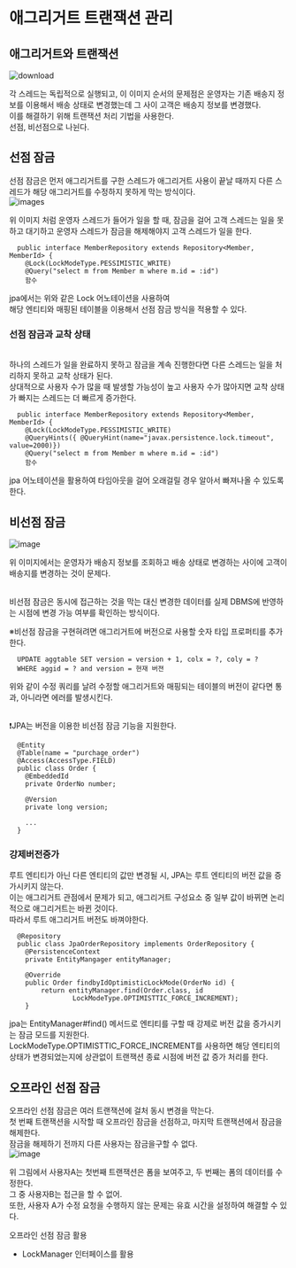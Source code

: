 <h1>애그리거트 트랜잭션 관리</h1>

<h2>애그리거트와 트랜잭션</h2>

![download](https://github.com/JSON-loading-and-unloading/DDD-start/assets/106163272/d7ac3885-5ecd-45af-be65-3eec3373e46b)

각 스레드는 독립적으로 실행되고,  이 이미지 순서의 문제점은 운영자는 기존 배송지 정보를 이용해서 배송 상태로 변경했는데 그 사이 고객은 배송지 정보를 변경했다.</br>
이를 해결하기 위해 트랜잭션 처리 기법을 사용한다.</br>
선점, 비선점으로 나뉜다.</br>


<h2>선점 잠금</h2>

선점 잠금은 먼저 애그리거트를 구한 스레드가 애그리거트 사용이 끝날 때까지 다른 스레드가 해당 애그리거트를 수정하지 못하게 막는 방식이다.</br>
![images](https://github.com/JSON-loading-and-unloading/DDD-start/assets/106163272/344e696a-7826-4aa8-ad97-977aeaf7a55a)

위 이미지 처럼 운영자 스레드가 들어가 일을 할 때, 잠금을 걸어 고객 스레드는 일을 못하고 대기하고 운영자 스레드가 잠금을 해제해야지 고객 스레드가 일을 한다.</br>

```
  public interface MemberRepository extends Repository<Member, MemberId> {
    @Lock(LockModeType.PESSIMISTIC_WRITE)
    @Query("select m from Member m where m.id = :id")
    함수
```

jpa에서는 위와 같은 Lock 어노테이션을 사용하여 </br>
해당 엔티티와 매핑된 테이블을 이용해서 선점 잠금 방식을 적용할 수 있다.</br>

<h3>선점 잠금과 교착 상태</h3>
</br>
하나의 스레드가 일을 완료하지 못하고 잠금을 계속 진행한다면 다른 스레드는 일을 처리하지 못하고 교착 상태가 된다.</br>
상대적으로 사용자 수가 많을 때 발생할 가능성이 높고 사용자 수가 많아지면 교착 상태가 빠지는 스레드는 더 빠르게 증가한다.</br>

```
  public interface MemberRepository extends Repository<Member, MemberId> {
    @Lock(LockModeType.PESSIMISTIC_WRITE)
    @QueryHints({ @QueryHint(name="javax.persistence.lock.timeout", value=2000)})
    @Query("select m from Member m where m.id = :id")
    함수
```

jpa 어노테이션을 활용하여 타임아웃을 걸어 오래걸릴 경우 알아서 빠져나올 수 있도록 한다.</br>


<h2>비선점 잠금</h2>

![image](https://github.com/JSON-loading-and-unloading/DDD-start/assets/106163272/b47c3dc8-993c-4470-9469-81a76fdd6345)



위 이미지에서는 운영자가 배송지 정보를 조회하고 배송 상태로 변경하는 사이에 고객이 배송지를 변경하는 것이 문제다.</br></br>


비선점 잠금은 동시에 접근하는 것을 막는 대신 변경한 데이터를 실제 DBMS에 반영하는 시점에 변경 가능 여부를 확인하는 방식이다.</br>

※비선점 잠금을 구현혀려면 애그리거트에 버전으로 사용할 숫자 타입 프로퍼티를 추가한다.</br>

```
  UPDATE aggtable SET version = version + 1, colx = ?, coly = ?
  WHERE aggid = ? and version = 현재 버젼
```

위와 같이 수정 쿼리를 날려 수정할 애그리거트와 매핑되는 테이블의 버전이 같다면 통과, 아니라면 에러를 발생시킨다.</br></br>


❗JPA는 버전을 이용한 비선점 잠금 기능을 지원한다.</br>

```
  @Entity
  @Table(name = "purchage_order")
  @Access(AccessType.FIELD)
  public class Order {
  	@EmbeddedId
  	private OrderNo number;
  
  	@Version
  	private long version;
  	
  	...
  }
```

<h3>강제버전증가</h3>

루트 엔티티가 아닌 다른 엔티티의 값만 변경될 시, JPA는 루트 엔티티의 버전 값을 증가시키지 않는다.</br>
이는 애그리거트 관점에서 문제가 되고, 애그리거트 구성요소 중 일부 값이 바뀌면 논리적으로 애그리거트는 바뀐 것이다.</br>
따라서 루트 애그리거트 버전도 바껴야한다.</br>

```
  @Repository
  public class JpaOrderRepository implements OrderRepository {
  	@PersistenceContext
  	private EntityMangager entityManager;
  
  	@Override
  	public Order findbyIdOptimisticLockMode(OrderNo id) {
  		return entityManager.find(Order.class, id
  				LockModeType.OPTIMISTTIC_FORCE_INCREMENT);
  	}
```

jpa는 EntityManager#find() 메서드로 엔티티를 구할 때 강제로 버전 값을 증가시키는 잠금 모드를 지원한다.</br>
LockModeType.OPTIMISTTIC_FORCE_INCREMENT를 사용하면 해당 엔티티의 상태가 변경되었는지에 상관없이 트랜잭션 종료 시점에 버전 값 증가 처리를 한다.</br>


<h2>오프라인 선점 잠금</h2>

오프라인 선점 잠금은 여러 트랜잭션에 걸처 동시 변경을 막는다.</br>
첫 번째 트랜잭션을 시작할 때 오프라인 잠금을 선점하고, 마지막 트랜잭션에서 잠금을 해제한다.</br>
잠금을 해제하기 전까지 다른 사용자는 잠금을구할 수 없다.</br>
![image](https://github.com/JSON-loading-and-unloading/DDD-start/assets/106163272/cbca282b-4de4-4aa2-8e54-0343ce7f0396)

위 그림에서 사용자A는 첫번째 트랜잭션은 폼을 보여주고, 두 번째는 폼의 데이터를 수정한다.</br>
그 중 사용자B는 접근을 할 수 없어.</br>
또한, 사용자 A가 수정 요청을 수행하지 않는 문제는 유효 시간을 설정하여 해결할 수 있다.</br>

오프라인 선점 잠금 활용</br>
 - LockManager 인터페이스를 활용</br>


